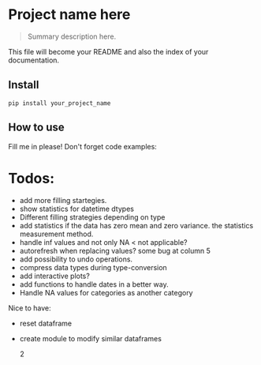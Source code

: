 # Project name here
> Summary description here.


This file will become your README and also the index of your documentation.

## Install

`pip install your_project_name`

## How to use

Fill me in please! Don't forget code examples:

# Todos:
- add more filling startegies.
- show statistics for datetime dtypes
- Different filling strategies depending on type
- add statistics if the data has zero mean and zero variance. the statistics measurement method.
- handle inf values and not only NA < not applicable?
- autorefresh when replacing values? some bug at column 5
- add possibility to undo operations.
- compress data types during type-conversion
- add interactive plots?
- add functions to handle dates in a better way.
- Handle NA values for categories as another category

Nice to have:
- reset dataframe
- create module to modify similar dataframes




    2


